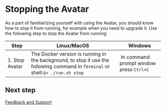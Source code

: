 # Stopping the Avatar

As a part of familiarizing yourself with using the Avatar, you should know how to stop it from running, for example when you need to upgrade it. Use the following step to stop the Avatar from running: 

| Step                    | Linux/MacOS         | Windows                           |
| ----                    | -----------         | -------                           |
| 1. Stop Avatar          | The Docker version is running in the background, to stop it use the following command in `Terminal` or shell:`$> ./run.sh stop`  | In command prompt window press `Ctrl+C` |


## Next step

[Feedback and Support](900_Feedback.md) 
